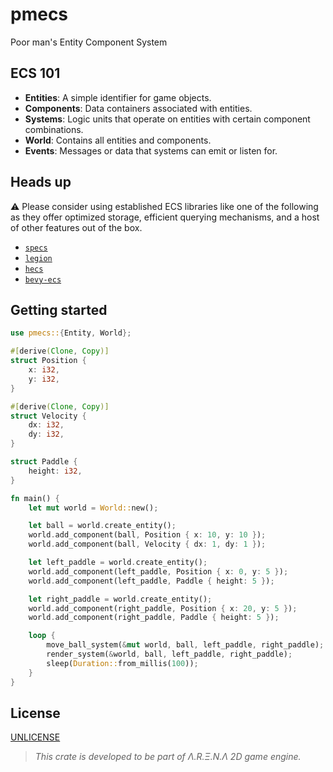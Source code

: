 # pmecs
Poor man's Entity Component System

## ECS 101
- **Entities**: A simple identifier for game objects.
- **Components**: Data containers associated with entities.
- **Systems**: Logic units that operate on entities with certain component combinations.
- **World**: Contains all entities and components.
- **Events**: Messages or data that systems can emit or listen for.


## Heads up
⚠️ Please consider using established ECS libraries like one of the following as they offer optimized storage, efficient querying mechanisms, and a host of other features out of the box.
- [`specs`](https://crates.io/crates/specs)
- [`legion`](https://crates.io/crates/legion)
- [`hecs`](https://crates.io/crates/hecs)
- [`bevy-ecs`](https://crates.io/crates/bevy_ecs)

## Getting started

```rust
use pmecs::{Entity, World};

#[derive(Clone, Copy)]
struct Position {
    x: i32,
    y: i32,
}

#[derive(Clone, Copy)]
struct Velocity {
    dx: i32,
    dy: i32,
}

struct Paddle {
    height: i32,
}

fn main() {
    let mut world = World::new();

    let ball = world.create_entity();
    world.add_component(ball, Position { x: 10, y: 10 });
    world.add_component(ball, Velocity { dx: 1, dy: 1 });

    let left_paddle = world.create_entity();
    world.add_component(left_paddle, Position { x: 0, y: 5 });
    world.add_component(left_paddle, Paddle { height: 5 });

    let right_paddle = world.create_entity();
    world.add_component(right_paddle, Position { x: 20, y: 5 });
    world.add_component(right_paddle, Paddle { height: 5 });

    loop {
        move_ball_system(&mut world, ball, left_paddle, right_paddle);
        render_system(&world, ball, left_paddle, right_paddle);
        sleep(Duration::from_millis(100));
    }
}

```

## License

[UNLICENSE](https://github.com/ziyasal/pmecs/blob/main/LICENSE)

> _This crate is developed to be part of Λ.R.Ξ.N.Λ 2D game engine._
